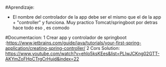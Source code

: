 #Aprendizaje:
* El nombre del controlador de la app debe ser el mismo que el de 
 la app + "controller" y funciona. Muy practico
Tomcat/springboot por detras hace todo eso , es comodo

#Documentacion:
1 Crear app y controlador de springboot :https://www.jetbrains.com/guide/java/tutorials/your-first-spring-application/creating-spring-controller/
2 Cors Solution: https://www.youtube.com/watch?v=ehIo5ksKEes&list=PLlwJCKng02GTT-AKYmZoFHpCTrgCrHujd&index=22